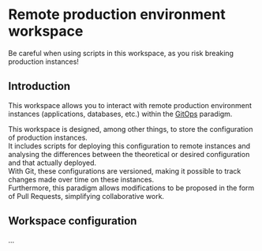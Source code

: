 # Remote production environment workspace

Be careful when using scripts in this workspace, as you risk breaking production instances!

## Introduction

This workspace allows you to interact with remote production environment instances
(applications, databases, etc.) within the [GitOps](https://www.gitops.tech/) paradigm.

This workspace is designed, among other things, to store the configuration of production instances.  
It includes scripts for deploying this configuration to remote instances and analysing
the differences between the theoretical or desired configuration and that actually deployed.  
With Git, these configurations are versioned, making it possible to track changes made over
time on these instances.  
Furthermore, this paradigm allows modifications to be proposed in the form of Pull Requests,
simplifying collaborative work.

## Workspace configuration

...
